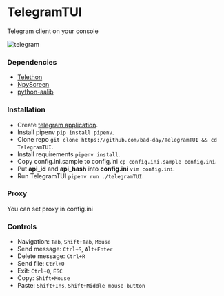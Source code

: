# TelegramTUI
Telegram client on your console

![telegram](https://user-images.githubusercontent.com/18473198/37569384-a4d32e70-2af2-11e8-948c-5a177b384657.png)

### Dependencies
* [Telethon](https://github.com/LonamiWebs/Telethon)
* [NpyScreen](https://github.com/bad-day/npyscreen)
* [python-aalib](http://jwilk.net/software/python-aalib)

### Installation
* Create [telegram application](https://core.telegram.org/api/obtaining_api_id).
* Install pipenv ```pip install pipenv```.
* Clone repo ```git clone https://github.com/bad-day/TelegramTUI && cd TelegramTUI```.
* Install requirements ```pipenv install```.
* Copy config.ini.sample to config.ini ```cp config.ini.sample config.ini```.
* Put **api_id** and **api_hash** into **config.ini** ```vim config.ini```.
* Run TelegramTUI ```pipenv run ./telegramTUI```.

### Proxy
You can set proxy in config.ini

### Controls
* Navigation: `Tab`, `Shift+Tab`, `Mouse`
* Send message: `Ctrl+S`, `Alt+Enter`  
* Delete message: `Ctrl+R`
* Send file: `Ctrl+O`
* Exit: `Ctrl+Q`, `ESC`  
* Copy: `Shift+Mouse`
* Paste: `Shift+Ins`, `Shift+Middle mouse button`

